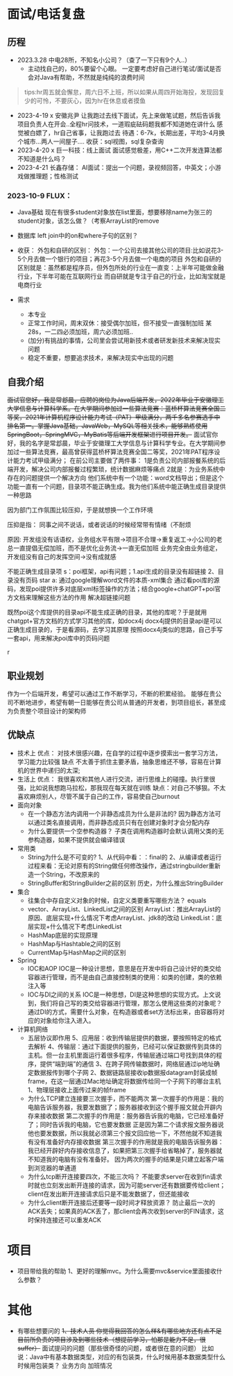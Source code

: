 # 面试/电话复盘
## 历程
* 2023.3.28
中电28所，不知名小公司？（查了一下只有9个人..）
    * 主动找自己的，80%要留个心眼。
    一定要考虑好自己进行笔试/面试是否会对Java有帮助，不然就是纯纯的浪费时间
> tips:hr周五就会懈怠，周六日不上班，所以如果从周四开始海投，发现回复少的可怜，不要灰心，因为hr在休息或者摸鱼
* 2023-4-19
x 安徽兆尹
让我跑过去线下面试，先上来做笔试题，然后告诉我项目负责人在开会..全程hr问技术，一道瑕疵砝码题我都不知道她在讲什么
感觉被白嫖了，hr自己省事，让我跑过去
待遇：6-7k，长期出差，平均3-4月换个城市...两人一间屋子....
收获：sql视图，sql复杂查询
* 2023-4-20
x 巨一科技：线上面试
面试感觉极差，用C++二次开发连算法都不知道是什么吗？
* 2023-4-21
长鑫存储：
AI面试：提出一个问题，录视频回答，中英文；小游戏做推理题；性格测试
### 2023-10-9 FLUX：
* Java基础
现在有很多student对象放在list里面，想要移除name为张三的student对象，该怎么做？（考察ArrayList的remove
* 数据库
left join中的on和where子句的区别？
* 收获：
外包和自研的区别：
外包：一个公司去接其他公司的项目:比如说花3-5个月去做一个银行的项目；再花3-5个月去做一个电商的项目
外包和自研的区别就是：虽然都是程序员，但外包所处的行业在一直变：上半年可能做金融行业，下半年可能在互联网行业
而自研就是专注于自己的行业，比如淘宝就是电商行业



* 需求
    * 本专业
    * 正常工作时间，周末双休：接受偶尔加班，但不接受一直强制加班
    某28s，一二四必须加班，周六必须加班..
    * (加分)有挑战的事情，公司里会尝试用新技术或者研发新技术来解决现实问题
    * 稳定不重要，想要追求技术，来解决现实中出现的问题
    
## 自我介绍
~~面试官您好，我是常邶晨，应聘的岗位为Java后端开发，2022年毕业于安徽理工大学信息与计算科学系。在大学期间参加过一些算法竞赛：蓝桥杯算法竞赛全国二等奖，2021年计算机程序设计能力考试（PAT）甲级满分，两千多名参赛选手中排名第一。掌握Java基础，JavaWeb，MySQL等相关技术，能够熟练使用SpringBoot，SpringMVC，MyBatis等后端开发框架进行项目开发。~~
面试官你好，我的名字是常邶晨，毕业于安徽理工大学信息与计算科学专业。在大学期间参加过一些算法竞赛，最高曾获得蓝桥杯算法竞赛全国二等奖，2021年PAT程序设计能力考试甲级满分；
在前公司主要做了两件事：
1是负责公司内部报餐系统的后端开发，解决公司内部报餐过程繁琐，统计数据麻烦等痛点
2就是：为业务系统中存在的问题提供一个解决方向
他们系统中有一个功能：word文档导出；但是这个功能一直有一个问题，目录项不能正确生成。我为他们系统中能正确生成目录提供一种思路

因为部门工作氛围比较压抑，于是就想换一个工作环境

压抑是指：
同事之间不说话，或者说话的时候经常带有情绪（不耐烦

原因:
开发组没有话语权，业务组水平有限->项目不合理->重复返工->小公司的老总一直提倡无偿加班，而不是优化业务流->一直无偿加班
业务完全由业务组定，开发组没有自己的发挥空间->没有成就感


不能正确生成目录项
s：poi框架，api有问题；1.api生成的目录没有超链接 2、目录没有页码
star
a:
通过google理解word文件的本质-xml集合
通过看poi库的源码，发现poi提供许多对底层xml标签操作的方法；结合google+chatGPT+poi官方文档来理解这些方法的作用
解决超链接问题

既然poi这个库提供的目录api不能生成正确的目录，其他的库呢？于是就用chatgpt+官方文档的方式学习其他的库，如docx4j
docx4j提供的目录api是可以正确生成目录的，于是看源码，去学习其原理
按照docx4j类似的思路，自己手写一套api，用来解决poi库中的页码问题

r

## 职业规划
作为一个后端开发，希望可以通过工作不断学习，不断的积累经验。
能够在贵公司不断地进步，希望有朝一日能够在贵公司从普通的开发者，到项目组长，甚至成为负责整个项目设计的架构师
## 优缺点
* 技术上
优点：
对技术很感兴趣，在自学的过程中逐步摸索出一套学习方法，学习能力比较强
缺点
不太善于抓住主要矛盾，抽象思维还不够，容易在计算机的世界中递归的太深;
* 生活上
优点：
我很喜欢和其他人进行交流，进行思维上的碰撞。执行里很强，比如说我想跑马拉松，那我现在每天就在训练
缺点：对自己不够狠。不太喜欢麻烦别人，尽管不属于自己的工作，容易使自己burnout
* 面向对象
    * 在⼀个静态⽅法内调⽤⼀个⾮静态成员为什么是⾮法的?
    因为静态方法可以通过类名直接调用，而非静态成员只有在创建对象时才会分配内存
    * 为什么要提供一个空参构造器？
    子类在调用构造器时会默认调用父类的无参构造器，如果不提供就会编译错误
* 常用类
    * String为什么是不可变的?
    1、从代码中看：：final的
    2、从编译或者运行过程来看：无论对原有的String做任何修改操作，通过stringbuilder重新造一个String，不改原来的
    * StringBuffer和StringBuilder之前的区别
    历史，为什么推出StringBuilder
* 集合
    * 往集合中存自定义对象的时候，自定义类要重写哪些方法？
    equals
    * vector、ArrayList、LinkedList之间的区别
    ArrayList：推出ArrayList的原因、底层实现+什么情况下考虑ArrayList、jdk8的改动
    LinkedList：底层实现+什么情况下考虑LinkedList
    * HashMap底层的实现原理
    * HashMap与Hashtable之间的区别
    * CurrentMap与HashMap之间的区别
* Spring
    * IOC和AOP
    IOC是一种设计思想，意思是在开发中将自己设计好的类交给容器进行管理，而不是由自己直接控制类的使用：如类的创建，类的依赖注入等
    * IOC与DI之间的关系
    IOC是一种思想，DI是这种思想的实现方式。上文说到，我们将自己写的类交给容器进行管理，那怎么使用这些类的对象呢？通过DI的方式，需要什么对象，在构造器或者set方法标出来，由容器将对应的对象给你注入进入。
* 计算机网络
    * 五层协议即作用
    5、应用层：收到传输层提供的数据，要按照特定的格式去解析
    4、传输层：通过下面提供的服务，已经可以保证数据传到具体的主机。但一台主机里面运行着很多程序，传输层通过端口号找到具体的程序，提供“端到端”的通信
    3、在跨子网传输数据时，网络层通过ip地址确定数据报传到哪个子网
    2、数据链路层接收ip数据报datagram封装成帧frame，在这一层通过Mac地址确定将数据传给同一个子网下的哪台主机
    1、物理层接收上面传过来的帧frame
    * 为什么TCP建立连接要三次握手，而不能两次
    第一次握手的作用是：我的电脑告诉服务器，我要发数据了；服务器接收到这个握手报文就会开辟内存来接收数据
    第二次握手的作用是：服务器告诉我的电脑，它已经准备好了；同时告诉我的电脑，它也要发数据
    正是因为第二个请求报文服务器说他也要发数据，所以我就必须第三个报文回应他一下，不然他就不知道我有没有准备好内存接收数据
    第三次握手的作用就是我的电脑告诉服务器：我已经开辟好内存接收信息了，如果把第三次握手给省略掉了，服务器就不知道我的电脑有没有准备好。
    因为两次的握手的结果是只建立起客户端到浏览器的单通道
    * 为什么tcp断开连接要四次，不能三次吗？
    不能要求server在收到fin请求时就也立刻发出断开连接的请求，因为可能server还有数据要传给client；client在发出断开连接请求后只是不能发数据了，但还能接收
    * 为什么client断开连接后还要等一段时间才释放资源？
    防止最后一次的ACK丢失；如果真的ACK丢了，那client会再次收到server的FIN请求，这时保持连接还可以重发ACK

# 项目
* 项目带给我的帮助
1、更好的理解mvc。为什么需要mvc&service里面接收什么参数？

# 其他
* 有哪些想要问的
~~1、技术人员
你觉得我回答的怎么样&有哪些地方还有点不足
目前所负责的项目涉及到哪些技术（想提前学习，怕那是能力不足，很suffer）~~
面试提问的问题（那些很奇怪的问题，或者很在意的问题）
比如说：Java中有基本数据类型，对应的有包装类，什么时候用基本数据类型什么时候用包装类？
业务方向
加班情况